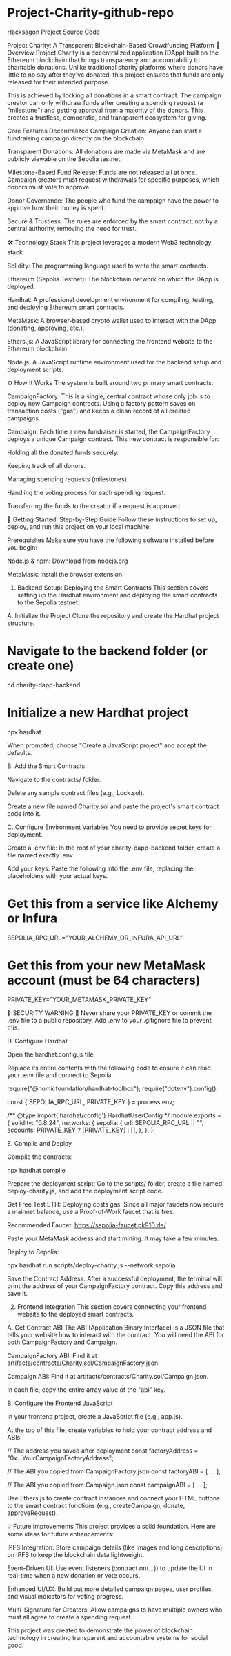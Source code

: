 # Project-Charity-github-repo
Hacksagon Project Source Code

Project Charity: A Transparent Blockchain-Based Crowdfunding Platform
📖 Overview
Project Charity is a decentralized application (DApp) built on the Ethereum blockchain that brings transparency and accountability to charitable donations. Unlike traditional charity platforms where donors have little to no say after they've donated, this project ensures that funds are only released for their intended purpose.

This is achieved by locking all donations in a smart contract. The campaign creator can only withdraw funds after creating a spending request (a "milestone") and getting approval from a majority of the donors. This creates a trustless, democratic, and transparent ecosystem for giving.

Core Features
Decentralized Campaign Creation: Anyone can start a fundraising campaign directly on the blockchain.

Transparent Donations: All donations are made via MetaMask and are publicly viewable on the Sepolia testnet.

Milestone-Based Fund Release: Funds are not released all at once. Campaign creators must request withdrawals for specific purposes, which donors must vote to approve.

Donor Governance: The people who fund the campaign have the power to approve how their money is spent.

Secure & Trustless: The rules are enforced by the smart contract, not by a central authority, removing the need for trust.

🛠️ Technology Stack
This project leverages a modern Web3 technology stack:

Solidity: The programming language used to write the smart contracts.

Ethereum (Sepolia Testnet): The blockchain network on which the DApp is deployed.

Hardhat: A professional development environment for compiling, testing, and deploying Ethereum smart contracts.

MetaMask: A browser-based crypto wallet used to interact with the DApp (donating, approving, etc.).

Ethers.js: A JavaScript library for connecting the frontend website to the Ethereum blockchain.

Node.js: A JavaScript runtime environment used for the backend setup and deployment scripts.

⚙️ How It Works
The system is built around two primary smart contracts:

CampaignFactory: This is a single, central contract whose only job is to deploy new Campaign contracts. Using a factory pattern saves on transaction costs ("gas") and keeps a clean record of all created campaigns.

Campaign: Each time a new fundraiser is started, the CampaignFactory deploys a unique Campaign contract. This new contract is responsible for:

Holding all the donated funds securely.

Keeping track of all donors.

Managing spending requests (milestones).

Handling the voting process for each spending request.

Transferring the funds to the creator if a request is approved.

🚀 Getting Started: Step-by-Step Guide
Follow these instructions to set up, deploy, and run this project on your local machine.

Prerequisites
Make sure you have the following software installed before you begin:

Node.js & npm: Download from nodejs.org

MetaMask: Install the browser extension

1. Backend Setup: Deploying the Smart Contracts
This section covers setting up the Hardhat environment and deploying the smart contracts to the Sepolia testnet.

A. Initialize the Project
Clone the repository and create the Hardhat project structure.

# Navigate to the backend folder (or create one)
cd charity-dapp-backend

# Initialize a new Hardhat project
npx hardhat

When prompted, choose "Create a JavaScript project" and accept the defaults.

B. Add the Smart Contracts

Navigate to the contracts/ folder.

Delete any sample contract files (e.g., Lock.sol).

Create a new file named Charity.sol and paste the project's smart contract code into it.

C. Configure Environment Variables
You need to provide secret keys for deployment.

Create a .env file: In the root of your charity-dapp-backend folder, create a file named exactly .env.

Add your keys: Paste the following into the .env file, replacing the placeholders with your actual keys.

# Get this from a service like Alchemy or Infura
SEPOLIA_RPC_URL="YOUR_ALCHEMY_OR_INFURA_API_URL"

# Get this from your new MetaMask account (must be 64 characters)
PRIVATE_KEY="YOUR_METAMASK_PRIVATE_KEY"

🚨 SECURITY WARNING 🚨
Never share your PRIVATE_KEY or commit the .env file to a public repository. Add .env to your .gitignore file to prevent this.

D. Configure Hardhat

Open the hardhat.config.js file.

Replace its entire contents with the following code to ensure it can read your .env file and connect to Sepolia.

require("@nomicfoundation/hardhat-toolbox");
require("dotenv").config();

const { SEPOLIA_RPC_URL, PRIVATE_KEY } = process.env;

/** @type import('hardhat/config').HardhatUserConfig */
module.exports = {
  solidity: "0.8.24",
  networks: {
    sepolia: {
      url: SEPOLIA_RPC_URL || "",
      accounts: PRIVATE_KEY ? [PRIVATE_KEY] : [],
    },
  },
};

E. Compile and Deploy

Compile the contracts:

npx hardhat compile

Prepare the deployment script: Go to the scripts/ folder, create a file named deploy-charity.js, and add the deployment script code.

Get Free Test ETH: Deploying costs gas. Since all major faucets now require a mainnet balance, use a Proof-of-Work faucet that is free.

Recommended Faucet: https://sepolia-faucet.pk910.de/

Paste your MetaMask address and start mining. It may take a few minutes.

Deploy to Sepolia:

npx hardhat run scripts/deploy-charity.js --network sepolia

Save the Contract Address: After a successful deployment, the terminal will print the address of your CampaignFactory contract. Copy this address and save it.

2. Frontend Integration
This section covers connecting your frontend website to the deployed smart contracts.

A. Get Contract ABI
The ABI (Application Binary Interface) is a JSON file that tells your website how to interact with the contract. You will need the ABI for both CampaignFactory and Campaign.

CampaignFactory ABI: Find it at artifacts/contracts/Charity.sol/CampaignFactory.json.

Campaign ABI: Find it at artifacts/contracts/Charity.sol/Campaign.json.

In each file, copy the entire array value of the "abi" key.

B. Configure the Frontend JavaScript

In your frontend project, create a JavaScript file (e.g., app.js).

At the top of this file, create variables to hold your contract address and ABIs.

// The address you saved after deployment
const factoryAddress = "0x...YourCampaignFactoryAddress"; 

// The ABI you copied from CampaignFactory.json
const factoryABI = [ ... ]; 

// The ABI you copied from Campaign.json
const campaignABI = [ ... ]; 

Use Ethers.js to create contract instances and connect your HTML buttons to the smart contract functions (e.g., createCampaign, donate, approveRequest).

💡 Future Improvements
This project provides a solid foundation. Here are some ideas for future enhancements:

IPFS Integration: Store campaign details (like images and long descriptions) on IPFS to keep the blockchain data lightweight.

Event-Driven UI: Use event listeners (contract.on(...)) to update the UI in real-time when a new donation or vote occurs.

Enhanced UI/UX: Build out more detailed campaign pages, user profiles, and visual indicators for voting progress.

Multi-Signature for Creators: Allow campaigns to have multiple owners who must all agree to create a spending request.

This project was created to demonstrate the power of blockchain technology in creating transparent and accountable systems for social good.
